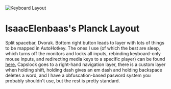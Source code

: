 ![Keyboard Layout](https://github.com/IsaacElenbaas/qmk_firmware/blob/master/keyboards/planck/keymaps/dvorak2space/keyboard-layout.png)

# IsaacElenbaas's Planck Layout

Split spacebar, Dvorak. Bottom right button leads to layer with lots of things to be mapped in AutoHotkey. The ones I use (of which the best are sleep, which turns off the monitors and locks all inputs, rebinding keyboard-only mouse inputs, and redirecting media keys to a specific player) can be found [here.](https://github.com/IsaacElenbaas/personal_scripts/blob/master/Keyboard.ahk) Capslock goes to a right-hand navigation layer, there is a custom layer when holding shift, holding dash gives an em dash and holding backspace deletes a word, and I have a obfuscation-based pasword system you probably shouldn't use, but the rest is pretty standard.
